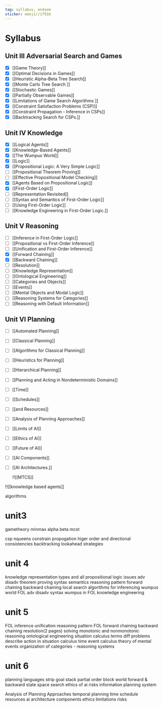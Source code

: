 ```yaml
---
tag: syllabus, endsem
sticker: emoji//1f916
---
```

# Syllabus

## Unit III Adversarial Search and Games
 - [x] [[Game Theory]]
 - [x] [[Optimal Decisions in Games]]
 - [x] [[Heuristic Alpha–Beta Tree Search]]
 - [x] [[Monte Carlo Tree Search ]]
 - [x] [[Stochastic Games]]
 - [x] [[Partially Observable Games]]
 - [x] [[Limitations of Game Search Algorithms ]]
 - [x] [[Constraint Satisfaction Problems (CSP)]]
 - [x] [[Constraint Propagation -  Inference in CSPs]]
 - [x] [[Backtracking Search for CSPs.]]

## Unit IV Knowledge
 - [x] [[Logical Agents]]
 - [x] [[Knowledge-Based Agents]]
 - [x] [[The Wumpus World]]
 - [x] [[Logic]]
 - [x] [[Propositional Logic: A Very Simple Logic]]
 - [ ] [[Propositional Theorem Proving]]
 - [ ] [[Effective Propositional Model Checking]]
 - [x] [[Agents Based on Propositional Logic]]
 - [x] [[First-Order Logic]]
 - [ ] [[Representation Revisited]]
 - [ ] [[Syntax and Semantics of First-Order Logic]]
 - [ ] [[Using First-Order Logic]]
 - [ ] [[Knowledge Engineering in First-Order Logic.]]

## Unit V Reasoning
 - [ ] [[Inference in First-Order Logic]]
 - [ ] [[Propositional vs First-Order Inference]]
 - [ ] [[Unification and First-Order Inference]]
 - [x] [[Forward Chaining]]
 - [x] [[Backward Chaining]]
 - [ ] [[Resolution]]
 - [ ] [[Knowledge Representation]]
 - [ ] [[Ontological Engineering]]
 - [ ] [[Categories and Objects]]
 - [ ] [[Events]]
 - [ ] [[Mental Objects and Modal Logic]]
 - [ ] [[Reasoning Systems for Categories]]
 - [ ] [[Reasoning with Default Information]]

## Unit VI Planning
 - [ ] [[Automated Planning]]
 - [ ] [[Classical Planning]]
 - [ ] [[Algorithms for Classical Planning]]
 - [ ] [[Heuristics for Planning]]
 - [ ] [[Hierarchical Planning]]
 - [ ] [[Planning and Acting in Nondeterministic Domains]]
 - [ ] [[Time]]
 - [ ] [[Schedules]]
 - [ ] [[and Resources]]
 - [ ] [[Analysis of Planning Approaches]]
 - [ ] [[Limits of AI]]
 - [ ] [[Ethics of AI]]
 - [ ] [[Future of AI]]
 - [ ] [[AI Components]]
 - [ ] [[AI Architectures.]]




	!![[MTCS]]

!![[knowledge based agents]]

algorithms 
# unit3

gametheory
minmax
alpha beta
mcst

csp
nqueens
constrain propogation
higer order and directional consistencies
backtracking lookahead strategies

# unit 4
knowledge representation 
types and all
propositional logic 
issues
adv disadv
theorem proving
syntax 
semantics 
reasoning pattern
forward chaining 
backward chaining
local search algorithms for inferencing
wumpus world 
FOL
adv disadv
syntax
wumpus in FOL
knowledge engineering 


# unit 5
FOL inference 
unification 
reasoning pattern FOL
forward chaining 
backward chaining
resolution(2 pages) solving
monotonic and nonmonotonic reasoning 
ontological engineering 
situation calculus
	terms
	diff problems
	describe action in situation calculus 
time event calculus 
theory of  mental events 
organization of categories - reasoning systems 

# unit 6
planning languages
strip
goal stack
partial order 
block world 
forward & backward  state space search
ethics of ai
risks
information planning system

Analysis of Planning Approaches
temporal planning 
time schedule resources
ai architecture
components 
ethics 
limitations 
risks 
